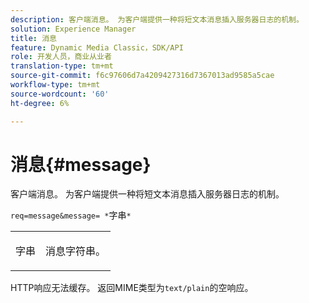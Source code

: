 ```yaml
---
description: 客户端消息。 为客户端提供一种将短文本消息插入服务器日志的机制。
solution: Experience Manager
title: 消息
feature: Dynamic Media Classic，SDK/API
role: 开发人员，商业从业者
translation-type: tm+mt
source-git-commit: f6c97606d7a4209427316d7367013ad9585a5cae
workflow-type: tm+mt
source-wordcount: '60'
ht-degree: 6%

---
```



# 消息{#message}

客户端消息。 为客户端提供一种将短文本消息插入服务器日志的机制。

`req=message&message= *`字串`*`

<table id="simpletable_9AF29AA336C4447BBC2FD4A7D43ED91B"> 
 <tr class="strow"> 
  <td class="stentry"> <p><span class="varname"> 字串</span> </p> </td> 
  <td class="stentry"> <p>消息字符串。 </p></td> 
 </tr> 
</table>

HTTP响应无法缓存。 返回MIME类型为`text/plain`的空响应。
